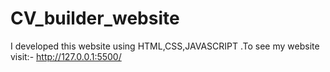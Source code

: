 # CV_builder_website
I developed this website using HTML,CSS,JAVASCRIPT .To see my website visit:- http://127.0.0.1:5500/

